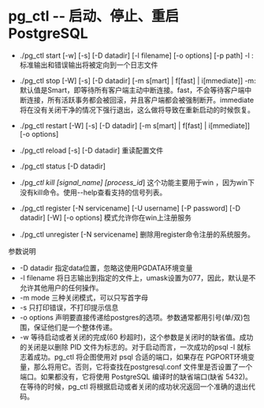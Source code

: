 # pg\_ctl -- 启动、停止、重启 PostgreSQL

* ./pg\_ctl start \[-w\] \[-s\] \[-D datadir\] \[-l filename\] \[-o options\] \[-p path\]   -l : 标准输出和错误输出将被定向到一个日志文件

* ./pg\_ctl stop \[-W\] \[-s\] \[-D datadir\] \[-m s\[mart\] \| f\[fast\] \| i\[mmediate\]\]  -m: 默认值是Smart，即等待所有客户端主动中断连接。fast，不会等待客户端中断连接，所有活跃事务都会被回滚，并且客户端都会被强制断开。immediate 将在没有关闭干净的情况下强行退出，这么做将导致在重新启动的时候恢复。

* ./pg\_ctl restart \[-W\] \[-s\] \[-D datadir\] \[-m s\[mart\] \| f\[fast\] \| i\[mmediate\]\] \[-o options\]

* ./pg\_ctl reload \[-s\] \[-D datadir\] 重读配置文件

* ./pg\_ctl status \[-D datadir\]  

* ./pg\__ctl kill \[signal\__name\] \[process_\_id_\] 这个功能主要用于win ，因为win下没有kill命令。使用--help查看支持的信号列表。

* ./pg\_ctl register \[-N servicename\] \[-U username\] \[-P password\] \[-D datadir\] \[-W\] \[-o options\]  模式允许你在win上注册服务

* ./pg\_ctl unregister \[-N servicename\] 删除用register命令注册的系统服务。

参数说明

* -D datadir 指定data位置，忽略这使用PGDATA环境变量
* -l filename 将日志输出到指定的文件上，umask设置为077，因此，默认是不允许其他用户的任何操作。
* -m mode  三种关闭模式，可以只写首字母
* -s 只打印错误，不打印提示信息
* -o options 声明要直接传递给postgres的选项。参数通常都用引号\(单/双\)包围，保证他们是一个整体传递。
* -w 等待启动或者关闭的完成\(60 秒超时\)，这个参数是关闭时的缺省值。成功的关闭是以删除 PID 文件为标志的。对于启动而言，一次成功的psql -l 就标志着成功。pg\_ctl 将企图使用对 psql 合适的端口，如果存在 PGPORT环境变量，那么将用它。否则，它将查找在postgresql.conf 文件里是否设置了一个端口。如果都没有，它将使用 PostgreSQL 编译时的缺省端口\(缺省 5432\)。在等待的时候，pg\_ctl 将根据启动或者关闭的成功状况返回一个准确的退出代码。



